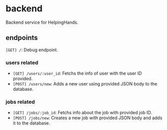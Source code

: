 # backend

Backend service for HelpingHands.

## endpoints

`[GET] /`: Debug endpoint.

### users related

- `[GET] /users/:user_id`: Fetchs the info of user with the user ID provided.
- `[POST] /users/new`: Adds a new user using provided JSON body to the database.

### jobs related

- `[GET] /jobs/:job_id`: Fetchs info about the job with provided job ID.
- `[POST] /jobs/new`: Creates a new job with provided JSON body and adds it to the database.
